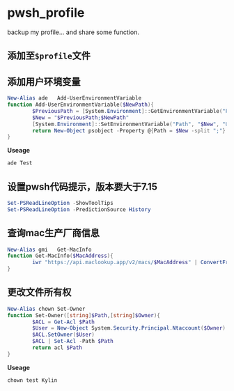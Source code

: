 # pwsh_profile
backup my profile... and share some function.
## 添加至`$profile`文件

## 添加用户环境变量
```powershell
New-Alias ade   Add-UserEnvironmentVariable
function Add-UserEnvironmentVariable($NewPath){
        $PreviousPath = [System.Environment]::GetEnvironmentVariable("Path", "User")
        $New = "$PreviousPath;$NewPath"
        [System.Environment]::SetEnvironmentVariable("Path", "$New", "User")
        return New-Object psobject -Property @{Path = $New -split ";"}
}
```
**Useage**
```powershell
ade Test
```
## 设置pwsh代码提示，版本要大于7.15
```powershell
Set-PSReadLineOption -ShowToolTips
Set-PSReadLineOption -PredictionSource History
```

## 查询mac生产厂商信息
```powershell
New-Alias gmi   Get-MacInfo
function Get-MacInfo($MacAddress){
        iwr "https://api.maclookup.app/v2/macs/$MacAddress" | ConvertFrom-Json
}
```


## 更改文件所有权
```powershell
New-Alias chown Set-Owner
function Set-Owner([string]$Path,[string]$Owner){
        $ACL = Get-Acl $Path
        $User = New-Object System.Security.Principal.Ntaccount($Owner)
        $ACL.SetOwner($User)
        $ACL | Set-Acl -Path $Path
        return acl $Path
}
```
**Useage**
```powershell
chown test Kylin
```
